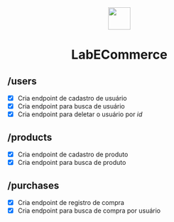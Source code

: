 <div align="center" > <img width="50vw" src="https://img.icons8.com/external-filled-outline-satawat-anukul/344/external-commerce-banking-filled-outline-satawat-anukul-2.png"/>
 <h1 align="center"><strong>LabECommerce</b></strong></h1></div>

<h2>/users</h2>

- [x] Cria endpoint de cadastro de usuário
- [x] Cria endpoint para busca de usuário
- [x] Cria endpoint para deletar o usuário por <i>id</i> 

<h2>/products</h2>

- [x] Cria endpoint de cadastro de produto
- [x] Cria endpoint para busca de produto

<h2>/purchases</h2>

- [x] Cria endpoint de registro de compra
- [x] Cria endpoint para busca de compra por usuário
